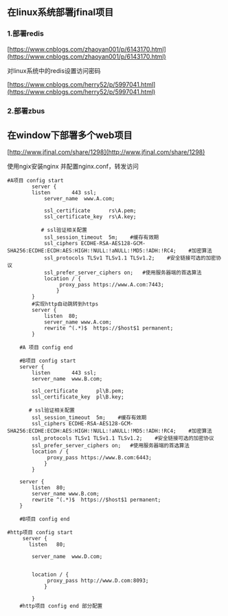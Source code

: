 ## 在linux系统部署jfinal项目

### 1.部署redis

[https://www.cnblogs.com/zhaoyan001/p/6143170.html](https://www.cnblogs.com/zhaoyan001/p/6143170.html)

对linux系统中的redis设置访问密码

[https://www.cnblogs.com/herry52/p/5997041.html](https://www.cnblogs.com/herry52/p/5997041.html)

### 2.部署zbus

## 在window下部署多个web项目

[http://www.jfinal.com/share/1298](http://www.jfinal.com/share/1298)

使用ngix安装nginx 并配置nginx.conf，转发访问

```
#A项目 config start	
		server {
		listen       443 ssl;
			server_name  www.A.com;
 
			ssl_certificate      rs\A.pem;
			ssl_certificate_key  rs\A.key;
 
		   # ssl验证相关配置
			ssl_session_timeout  5m;    #缓存有效期
			ssl_ciphers ECDHE-RSA-AES128-GCM-SHA256:ECDHE:ECDH:AES:HIGH:!NULL:!aNULL:!MD5:!ADH:!RC4;    #加密算法
			ssl_protocols TLSv1 TLSv1.1 TLSv1.2;    #安全链接可选的加密协议
			ssl_prefer_server_ciphers on;   #使用服务器端的首选算法
			location / {
				 proxy_pass https://www.A.com:7443;
				}
		}	
		#实现http自动跳转到https
		server {  
			listen  80;  
			server_name www.A.com;      
			rewrite ^(.*)$  https://$host$1 permanent;  
		}  	
	
	#A 项目 config end	
 
	#B项目 config start	
	server {
		listen       443 ssl;
		server_name  www.B.com;
 
        ssl_certificate      pl\B.pem;
		ssl_certificate_key  pl\B.key;
 
       # ssl验证相关配置
		ssl_session_timeout  5m;    #缓存有效期
		ssl_ciphers ECDHE-RSA-AES128-GCM-SHA256:ECDHE:ECDH:AES:HIGH:!NULL:!aNULL:!MD5:!ADH:!RC4;    #加密算法
		ssl_protocols TLSv1 TLSv1.1 TLSv1.2;    #安全链接可选的加密协议
		ssl_prefer_server_ciphers on;   #使用服务器端的首选算法
        location / {
             proxy_pass https://www.B.com:6443;
			}
		}	
	
	server {  
		listen  80;  
		server_name www.B.com;      
		rewrite ^(.*)$  https://$host$1 permanent;  
	}  	
	
	#B项目 config end	
```

```
#http项目 config start 
	 server {
       listen   80;
	 
        server_name  www.D.com;
 
        
        location / {
             proxy_pass http://www.D.com:8093;
			}	
		
		}	
	#http项目 config end 部分配置
```



